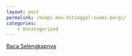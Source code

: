 ```yaml
---
layout: post
permalink: /mimpi-mau-ditinggal-suami-pergi/
categories:
    - Uncategorized
---
```


[Baca Selengkapnya](/06)